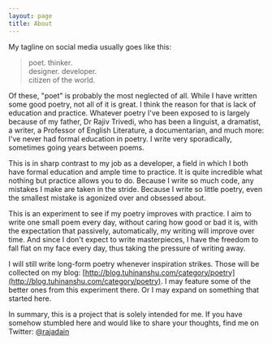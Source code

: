 ```yaml
---
layout: page
title: About
---
```


My tagline on social media usually goes like this:

> poet. thinker.  
> designer. developer.  
> citizen of the world.

Of these, "poet" is probably the most neglected of all. While I have written some good poetry, not all of it is great. I think the reason for that is lack of education and practice. Whatever poetry I've been exposed to is largely because of my father, Dr Rajiv Trivedi, who has been a linguist, a dramatist, a writer, a Professor of English Literature, a documentarian, and much more: I've never had formal education in poetry. I write very sporadically, sometimes going years between poems.

This is in sharp contrast to my job as a developer, a field in which I both have formal education and ample time to practice. It is quite incredible what nothing but practice allows you to do. Because I write so much code, any mistakes I make are taken in the stride. Because I write so little poetry, even the smallest mistake is agonized over and obsessed about.

This is an experiment to see if my poetry improves with practice. I aim to write one small poem every day, without caring how good or bad it is, with the expectation that passively, automatically, my writing will improve over time. And since I don't expect to write masterpieces, I have the freedom to fall flat on my face every day, thus taking the pressure of writing away.

I will still write long-form poetry whenever inspiration strikes. Those will be collected on my blog: [http://blog.tuhinanshu.com/category/poetry](http://blog.tuhinanshu.com/category/poetry). I may feature some of the better ones from this experiment there. Or I may expand on something that started here.

In summary, this is a project that is solely intended for me. If you have somehow stumbled here and would like to share your thoughts, find me on Twitter: [@rajadain](https://twitter.com/rajadain)
